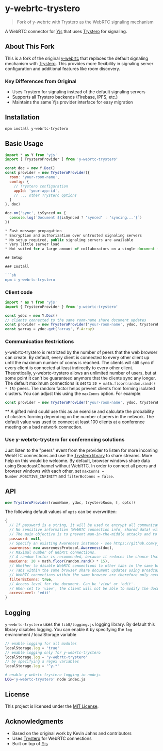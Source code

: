 # y-webrtc-trystero

> Fork of y-webrtc with Trystero as the WebRTC signaling mechanism

A WebRTC connector for [Yjs](https://github.com/yjs/yjs) that uses [Trystero](https://github.com/dmotz/trystero) for signaling.

## About This Fork

This is a fork of the original [y-webrtc](https://github.com/yjs/y-webrtc) that replaces the default signaling mechanism with [Trystero](https://github.com/dmotz/trystero). This provides more flexibility in signaling server configuration and additional features like room discovery.

### Key Differences from Original
- Uses Trystero for signaling instead of the default signaling servers
- Supports all Trystero backends (Firebase, IPFS, etc.)
- Maintains the same Yjs provider interface for easy migration

## Installation

```bash
npm install y-webrtc-trystero
```

## Basic Usage

```javascript
import * as Y from 'yjs'
import { TrysteroProvider } from 'y-webrtc-trystero'

const doc = new Y.Doc()
const provider = new TrysteroProvider({
  room: 'your-room-name',
  config: {
    // Trystero configuration
    appId: 'your-app-id',
    // ... other Trystero options
  }
}, doc)

doc.on('sync', isSynced => {
  console.log(`Document ${isSynced ? 'synced' : 'syncing...'}`)
})

* Fast message propagation
* Encryption and authorization over untrusted signaling servers
* No setup required, public signaling servers are available
* Very little server load
* Not suited for a large amount of collaborators on a single document (each peer is connected to each other)

## Setup

### Install

```sh
npm i y-webrtc-trystero
```

### Client code

```js
import * as Y from 'yjs'
import { TrysteroProvider } from 'y-webrtc-trystero'

const ydoc = new Y.Doc()
// clients connected to the same room-name share document updates
const provider = new TrysteroProvider('your-room-name', ydoc, trysteroRoom, { password: 'optional-room-password' })
const yarray = ydoc.get('array', Y.Array)
```
### Communication Restrictions

y-webrtc-trystero is restricted by the number of peers that the web browser can create. By default, every client is connected to every other client up until the maximum number of conns is reached. The clients will still sync if every client is connected at least indirectly to every other client. Theoretically, y-webrtc-trystero allows an unlimited number of users, but at some point it can't be guaranteed anymore that the clients sync any longer. The default maximum connections is set to `20 + math.floor(random.rand() * 15)` peers. The random factor helps prevent clients from forming isolated clusters. You can adjust this using the `maxConns` option. For example:

```js
const provider = new TrysteroProvider('your-room-name', ydoc, trysteroRoom, { maxConns: 70 + math.floor(random.rand() * 70) })
```

** A gifted mind could use this as an exercise and calculate the probability of clusters forming depending on the number of peers in the network. The default value was used to connect at least 100 clients at a conference meeting on a bad network connection.

### Use y-webrtc-trystero for conferencing solutions

Just listen to the "peers" event from the provider to listen for more incoming WebRTC connections and use the [Trystero library](https://github.com/dmotz/y-webrtc-trystero) to share streams. More help on this would be welcome. By default, browser windows share data using BroadcastChannel without WebRTC. In order to connect all peers and browser windows with each other, set `maxConns = Number.POSITIVE_INFINITY` and `filterBcConns = false`.

## API

```js
new TrysteroProvider(roomName, ydoc, trysteroRoom, [, opts])
```

The following default values of `opts` can be overwritten:

```js
{
  // If password is a string, it will be used to encrypt all communication over the signaling servers.
  // No sensitive information (WebRTC connection info, shared data) will be shared over the signaling servers.
  // The main objective is to prevent man-in-the-middle attacks and to allow you to securely use public / untrusted signaling instances.
  password: null,
  // Specify an existing Awareness instance - see https://github.com/yjs/y-protocols
  awareness: new awarenessProtocol.Awareness(doc),
  // Maximal number of WebRTC connections.
  // A random factor is recommended, because it reduces the chance that n clients form a cluster.
  maxConns: 20 + math.floor(random.rand() * 15),
  // Whether to disable WebRTC connections to other tabs in the same browser.
  // Tabs within the same browser share document updates using BroadcastChannels.
  // WebRTC connections within the same browser are therefore only necessary if you want to share video information too.
  filterBcConns: true,
  // Access level for the document. Can be 'view' or 'edit'.
  // When set to 'view', the client will not be able to modify the document.
  accessLevel: 'edit'
}
```

## Logging

`y-webrtc-trystero` uses the `lib0/logging.js` logging library. By default this library disables logging. You can enable it by specifying the `log` environment / localStorage variable:

```js
// enable logging for all modules
localStorage.log = 'true'
// enable logging only for y-webrtc-trystero
localStorage.log = 'y-webrtc-trystero'
// by specifying a regex variables
localStorage.log = '^y.*'
```

```sh
# enable y-webrtc-trystero logging in nodejs
LOG='y-webrtc-trystero' node index.js
```

## License
This project is licensed under the [MIT License](./LICENSE).

## Acknowledgments
- Based on the original work by Kevin Jahns and contributors
- Uses [Trystero](https://github.com/dmotz/trystero) for WebRTC connections
- Built on top of [Yjs](https://github.com/yjs/yjs)
